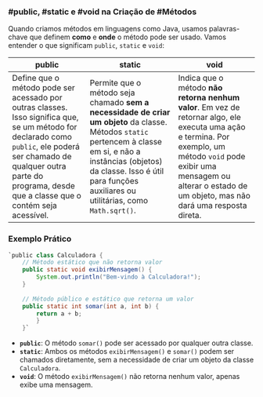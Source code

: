 ### #public, #static e #void na Criação de #Métodos

Quando criamos métodos em linguagens como Java, usamos palavras-chave que definem **como** e **onde** o método pode ser usado. Vamos entender o que significam `public`, `static` e `void`:

|**public**|**static**|**void**|
|---|---|---|
|Define que o método pode ser acessado por outras classes. Isso significa que, se um método for declarado como `public`, ele poderá ser chamado de qualquer outra parte do programa, desde que a classe que o contém seja acessível.|Permite que o método seja chamado **sem a necessidade de criar um objeto** da classe. Métodos `static` pertencem à classe em si, e não a instâncias (objetos) da classe. Isso é útil para funções auxiliares ou utilitárias, como `Math.sqrt()`.|Indica que o método **não retorna nenhum valor**. Em vez de retornar algo, ele executa uma ação e termina. Por exemplo, um método `void` pode exibir uma mensagem ou alterar o estado de um objeto, mas não dará uma resposta direta.|

### Exemplo Prático

```java
`public class Calculadora {          
	// Método estático que não retorna valor     
	public static void exibirMensagem() {         
		System.out.println("Bem-vindo à Calculadora!");     
	}          
	
	// Método público e estático que retorna um valor     
	public static int somar(int a, int b) {         
		return a + b;     
		} 
	}`
```
- **`public`**: O método `somar()` pode ser acessado por qualquer outra classe.
- **`static`**: Ambos os métodos `exibirMensagem()` e `somar()` podem ser chamados diretamente, sem a necessidade de criar um objeto da classe `Calculadora`.
- **`void`**: O método `exibirMensagem()` não retorna nenhum valor, apenas exibe uma mensagem.
